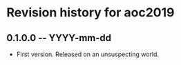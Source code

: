 # Revision history for aoc2019

## 0.1.0.0 -- YYYY-mm-dd

* First version. Released on an unsuspecting world.
